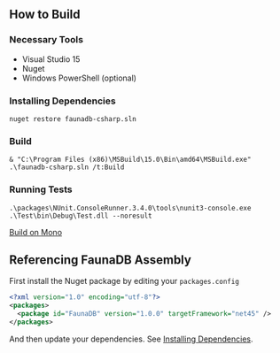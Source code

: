 
## How to Build

### Necessary Tools

* Visual Studio 15
* Nuget
* Windows PowerShell (optional)

### Installing Dependencies

`nuget restore faunadb-csharp.sln`

### Build

`& "C:\Program Files (x86)\MSBuild\15.0\Bin\amd64\MSBuild.exe" .\faunadb-csharp.sln /t:Build`

### Running Tests

`.\packages\NUnit.ConsoleRunner.3.4.0\tools\nunit3-console.exe .\Test\bin\Debug\Test.dll --noresult`

[Build on Mono](./Build-Mono.md)

## Referencing FaunaDB Assembly

First install the Nuget package by editing your `packages.config`

```xml
<?xml version="1.0" encoding="utf-8"?>
<packages>
  <package id="FaunaDB" version="1.0.0" targetFramework="net45" />
</packages>
```

And then update your dependencies. See [Installing Dependencies](#installing-dependencies).
